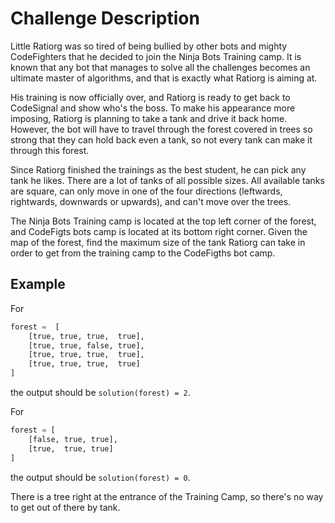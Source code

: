 # Challenge Description

Little Ratiorg was so tired of being bullied by other bots and mighty CodeFighters that he decided to join the Ninja Bots Training camp. It is known that any bot that manages to solve all the challenges becomes an ultimate master of algorithms, and that is exactly what Ratiorg is aiming at.

His training is now officially over, and Ratiorg is ready to get back to CodeSignal and show who's the boss. To make his appearance more imposing, Ratiorg is planning to take a tank and drive it back home. However, the bot will have to travel through the forest covered in trees so strong that they can hold back even a tank, so not every tank can make it through this forest.

Since Ratiorg finished the trainings as the best student, he can pick any tank he likes. There are a lot of tanks of all possible sizes. All available tanks are square, can only move in one of the four directions (leftwards, rightwards, downwards or upwards), and can't move over the trees.

The Ninja Bots Training camp is located at the top left corner of the forest, and CodeFigts bots camp is located at its bottom right corner. Given the map of the forest, find the maximum size of the tank Ratiorg can take in order to get from the training camp to the CodeFigths bot camp.

## Example

For

```python
forest =  [
    [true, true, true,  true],
    [true, true, false, true],
    [true, true, true,  true],
    [true, true, true,  true]
]
```
the output should be `solution(forest) = 2`.

For

```python
forest = [
    [false, true, true],
    [true,  true, true]
]
```
the output should be `solution(forest) = 0`.

There is a tree right at the entrance of the Training Camp, so there's no way to get out of there by tank.